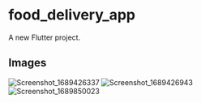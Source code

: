 # food_delivery_app

A new Flutter project.

## Images

![Screenshot_1689426337](https://github.com/JohnnyBoi03/Food-delivery-app/assets/91638476/08b7a85f-49c5-4f4a-8aad-724eeb108e86)
![Screenshot_1689426943](https://github.com/JohnnyBoi03/Food-delivery-app/assets/91638476/9cd0dcab-8c55-4045-bf6d-68a44c962b45)
![Screenshot_1689850023](https://github.com/JohnnyBoi03/Food-delivery-app/assets/91638476/d4ac0c44-1259-4d78-9ac2-2b2ebb5e72f3)
